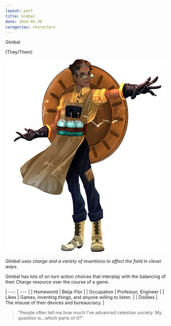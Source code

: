 ```yaml
---
layout: post
title: Gimbal
date: 2024-05-30
caregories: characters
---
```

Gimbal

(They/Them)

![Full body portrait of Gimbal](/assets/images/2024-05-30-gimbal/gimbal.png)

*Gimbal uses charge and a variety of inventions to affect the field in clever ways.*

Gimbal has lots of on turn action choices that interplay with the balancing of their Charge resource over the course of a game.

| ---: | :--- |
| Homeworld  | Beija-Flor |
| Occupation | Professor, Engineer |
| Likes      | Games, inventing things, and anyone willing to listen. |
| Dislikes   | The misuse of their devices and bureaucracy. |

> "People often tell me how much I've advanced celestian society. My question is...which parts of it?"
